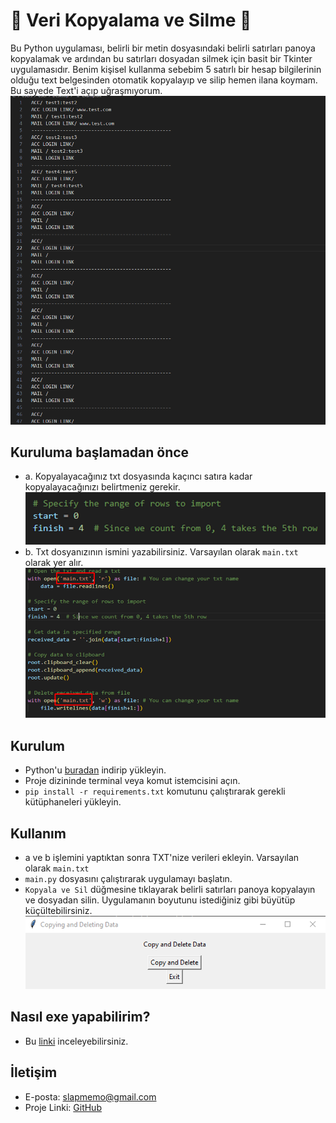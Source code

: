 # 🚀 Veri Kopyalama ve Silme 🚀

Bu Python uygulaması, belirli bir metin dosyasındaki belirli satırları panoya kopyalamak ve ardından bu satırları dosyadan silmek için basit bir Tkinter uygulamasıdır.
Benim kişisel kullanma sebebim 5 satırlı bir hesap bilgilerinin olduğu text belgesinden otomatik kopyalayıp ve silip hemen ilana koymam. Bu sayede Text'i açıp uğraşmıyorum.
![](images/Example.png)

## Kuruluma başlamadan önce
- a. Kopyalayacağınız txt dosyasında kaçıncı satıra kadar kopyalayacağınızı belirtmeniz gerekir.
![](images/RangeOfRows.png)
- b. Txt dosyanızının ismini yazabilirsiniz. Varsayılan olarak `main.txt` olarak yer alır.
![](images/TxtName.png)
## Kurulum

- Python'u [buradan](https://www.python.org/downloads/) indirip yükleyin.
- Proje dizininde terminal veya komut istemcisini açın.
- `pip install -r requirements.txt` komutunu çalıştırarak gerekli kütüphaneleri yükleyin.

## Kullanım

- a ve b işlemini yaptıktan sonra TXT'nize verileri ekleyin. Varsayılan olarak `main.txt`
- `main.py` dosyasını çalıştırarak uygulamayı başlatın.
- `Kopyala ve Sil` düğmesine tıklayarak belirli satırları panoya kopyalayın ve dosyadan silin. Uygulamanın boyutunu istediğiniz gibi büyütüp küçültebilirsiniz.
![](images/Software.png)

## Nasıl exe yapabilirim?

- Bu [linki](https://pypi.org/project/auto-py-to-exe/) inceleyebilirsiniz.

## İletişim 
- E-posta: slapmemo@gmail.com
- Proje Linki: [GitHub](https://github.com/kullanici/veri-kopyalama-ve-silme)